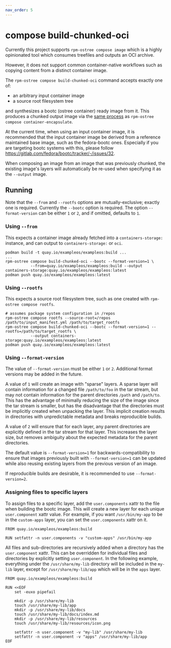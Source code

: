 ```yaml
---
nav_order: 5
---
```


# compose build-chunked-oci

Currently this project supports `rpm-ostree compose image` which is a highly
opinionated tool which consumes treefiles and outputs an OCI archive.

However, it does not support common container-native workflows such
as copying content from a distinct container image.

The `rpm-ostree compose build-chunked-oci` command
accepts exactly one of:

- an arbitrary input container image
- a source root filesystem tree

and synthesizes a bootc (ostree container) ready image from it.  This
produces a chunked output image via the [same process](https://coreos.github.io/rpm-ostree/container/#creating-chunked-images)
as `rpm-ostree compose container-encapsulate`.

At the current time, when using an input container image, it is
recommended that the input container image be derived from a reference
maintained base image, such as the fedora-bootc ones. Especially if
you are targeting bootc systems with this, please follow
<https://gitlab.com/fedora/bootc/tracker/-/issues/32>.

When composing an image from an image that was previously chunked, the existing
image's layers will automatically be re-used when specifying it as the `--output` image.

## Running

Note that the `--from` and `--rootfs` options are mutually-exclusive;
exactly one is required.  Currently the `--bootc` option is required.
The option `--format-version` can be either `1` or `2`, and if
omitted, defaults to `1`.

### Using `--from`

This expects a container image already fetched into a `containers-storage:`
instance, and can output to `containers-storage:` or `oci`.

```
podman build -t quay.io/exampleos/exampleos:build ...
...
rpm-ostree compose build-chunked-oci --bootc --format-version=1 \
           --from=quay.io/exampleos/exampleos:build --output containers-storage:quay.io/exampleos/exampleos:latest
podman push quay.io/exampleos/exampleos:latest
```

### Using `--rootfs`

This expects a source root filesystem tree, such as one created with
`rpm-ostree compose rootfs`.

```
# assumes package system configuration in /repos
rpm-ostree compose rootfs --source-root=/repos /path/to/input_manifest.yml /path/to/target_rootfs
rpm-ostree compose build-chunked-oci --bootc --format-version=1 --rootfs=/path/to/target_rootfs \
           --output containers-storage:quay.io/exampleos/exampleos:latest
podman push quay.io/exampleos/exampleos:latest
```

### Using `--format-version`

The value of `--format-version` must be either `1` or `2`.  Additional
format versions may be added in the future.

A value of `1` will create an image with "sparse" layers.  A sparse
layer will contain information for a changed file `/path/to/foo` in
the tar stream, but may not contain information for the parent
directories `/path` and `/path/to`.  This has the advantage of
minimally reducing the size of the image since the tar stream is
smaller, but has the disadvantage that the directories must be
implicitly created when unpacking the layer.  This implicit creation
results in directories with unpredictable metadata and breaks
reproducible builds.

A value of `2` will ensure that for each layer, any parent directories
are explicitly defined in the tar stream for that layer.  This
increases the layer size, but removes ambiguity about the expected
metadata for the parent directories.

The default value is `--format-version=1` for backwards-compatibility
to ensure that images previously built with `--format-version=1` can
be updated while also reusing existing layers from the previous
version of an image.

If reproducible builds are desirable, it is recommended to use
`--format-version=2`.

### Assigning files to specific layers

To assign files to a specific layer, add the `user.components` xattr
to the file when building the bootc image. This will create a new layer for each
unique `user.component` xattr value. For example, if you want `/usr/bin/my-app`
to be in the `custom-apps` layer, you can set the `user.components` xattr on it.

```
FROM quay.io/exampleos/exampleos:build

RUN setfattr -n user.components -v "custom-apps" /usr/bin/my-app
```

All files and sub-directories are recursively added when a directory has the `user.component`  xattr.
This can be overridden for individual files and directories by explicitly setting `user.component`.
In the following example, everything under the `/usr/share/my-lib` directory will be included in the `my-lib`
layer, except for `/usr/share/my-lib/app` which will be in the `apps` layer.

```
FROM quay.io/exampleos/exampleos:build

RUN <<EOF
    set -euxo pipefail

    mkdir -p /usr/share/my-lib
    touch /usr/share/my-lib/app
    mkdir -p /usr/share/my-lib/docs
    touch /usr/share/my-lib/docs/index.md
    mkdir -p /usr/share/my-lib/resources
    touch /usr/share/my-lib/resources/icon.png

    setfattr -n user.component -v "my-lib" /usr/share/my-lib
    setfattr -n user.component -v "apps" /usr/share/my-lib/app
EOF
```
